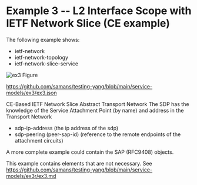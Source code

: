 # Example 3 -- L2 Interface Scope with IETF Network Slice (CE example)
The following example shows:

- ietf-network
- ietf-network-topology
- ietf-network-slice-service

![ex3 Figure](https://github.com/samans/testing-yang/blob/main/service-models/ex3/ex3-diagram1.svg)

https://github.com/samans/testing-yang/blob/main/service-models/ex3/ex3.json

CE-Based IETF Network Slice
Abstract Transport Network
The SDP has the knowledge of the Service Attachment Point (by name) and address in the Transport Network
- sdp-ip-address (the ip address of the sdp)
- sdp-peering (peer-sap-id) (reference to the remote endpoints of the attachment circuits)

A more complete example could contain the SAP (RFC9408) objects.

This example contains elements that are not necessary.
See https://github.com/samans/testing-yang/blob/main/service-models/ex3r/ex3.md
